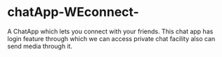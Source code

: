# chatApp-WEconnect-
A ChatApp which lets you connect with your friends.
This chat app has login feature through which we can access private chat facility also
can send media through it.

